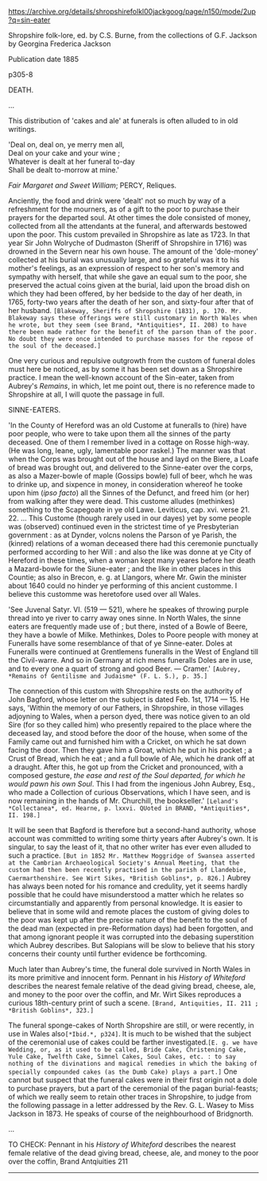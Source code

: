 https://archive.org/details/shropshirefolkl00jackgoog/page/n150/mode/2up?q=sin-eater

Shropshire folk-lore, ed. by C.S. Burne, from the collections of G.F. Jackson
by Georgina Frederica Jackson

Publication date 1885

p305-8

DEATH.

...

This distribution of 'cakes and ale' at funerals is often alluded to in old writings.

'Deal on, deal on, ye merry men all,  
Deal on your cake and your wine ;  
Whatever is dealt at her funeral to-day  
Shall be dealt to-morrow at mine.'

*Fair Margaret and Sweet William*; PERCY, Reliques.

Anciently, the food and drink were 'dealt' not so much by way of a refreshment for the mourners, as of a gift to the poor to purchase their prayers for the departed soul. At other times the dole consisted of money, collected from all the attendants at the funeral, and afterwards bestowed upon the poor. This custom prevailed in Shropshire as late as 1723. In that year Sir John Wolryche of Dudmaston (Sheriff of Shropshire in 1716) was drowned in the Severn near his own house. The amount of the 'dole-money' collected at his burial was unusually large, and so grateful was it to his mother's feelings, as an expression of respect to her son's memory and sympathy with herself, that while she gave an equal sum to the poor, she preserved the actual coins given at the burial, laid upon the broad dish on which they had been offered, by her bedside to the day of her death, in 1765, forty-two years after the death of her son, and sixty-four after that of her husband. `[Blakeway, Sheriffs of Shropshire (1831), p. 170. Mr. Blakeway says these offerings were still customary in North Wales when he wrote, but they seem (see Brand, *Antiquities*, II. 208) to have there been made rather for the benefit of the parson than of the poor. No doubt they were once intended to purchase masses for the repose of the soul of the deceased.]`

One very curious and repulsive outgrowth from the custom of funeral doles must here be noticed, as by some it has been set down as a Shropshire practice. I mean the well-known account of the Sin-eater, taken from Aubrey's *Remains*, in which, let me point out, there is no reference made to Shropshire at all, I will quote the passage in full.

SINNE-EATERS.

'In the County of Hereford was an old Custome at funeralls to (hire) have poor people, who were to take upon them all the sinnes of the party deceased. One of them I remember lived in a cottage on Rosse high-way. (He was long, leane, ugly, lamentable poor raskel.) The manner was that when the Corps was brought out of the house and layd on the Biere, a Loafe of bread was brought out, and delivered to the Sinne-eater over the corps, as also a Mazer-bowle of maple (Gossips bowle) full of beer, whch he was to drinke up, and sixpence in money, in consideration whereof he tooke upon him (*ipso facto*) all the Sinnes of the Defunct, and freed him (or her) from walking after they were dead. This custome alludes (methinkes) something to the Scapegoate in ye old Lawe.  Leviticus, cap. xvi. verse 21. 22. ... This Custome (though rarely used in our dayes) yet by some people was (observed) continued even in the strictest time of ye Presbyterian government : as at Dynder, volcns nolens the Parson of ye Parish, the (kinred) relations of a woman deceased there had this ceremonie punctually performed according to her Will : and also the like was donne at ye City of Hereford in these times, when a woman kept many yeares before her death a Mazard-bowle for the Siune-eater ; and the like in other places in this Countie; as also in Brecon, e. g. at Llangors, where Mr. Gwin the minister about 1640 could no hinder ye performing of this ancient customme. I believe this customme was heretofore used over all Wales.

'See Juvenal Satyr. VI. (519 — 521), where he speakes of throwing purple thread into ye river to carry away ones sinne. In North Wales, the sinne eaters are frequently made use of ; but there, insted of a Bowle of Beere, they have a bowle of Milke. Methinkes, Doles to Poore people with money at Funeralls have some resemblance of that of ye Sinne-eater. Doles at Funeralls were continued at Grentlemens funeralls in the West of England till the Civil-warre. And so in Germany at rich mens funeralls Doles are in use, and to every one a quart of strong and good Beer. — Cramer.' `[Aubrey, *Remains of Gentilisme and Judaisme* (F. L. S.), p. 35.]`

The connection of this custom with Shropshire rests on the authority of John Bagford, whose letter on the subject is dated Feb. 1st, 1714 — 15. He says, 'Within the memory of our Fathers, in Shropshire, in those villages adjoyning to Wales, when a person dyed, there was notice given to an old Sire (for so they called him) who presently repaired to the place where the deceased lay, and stood before the door of the house, when some of the Family came out and furnished him with a Cricket, on which he sat down facing the door. Then they gave him a Groat, which he put in his pocket ; a Crust of Bread, which he eat ; and a full bowle of Ale, which he drank off at a draught. After this, he got up from the Cricket and pronounced, with a composed gesture, *the ease and rest of the Soul departed, for which he would pawn his own Soul*. This I had from the ingenious John Aubrey, Esq., who made a Collection of curious Observations, which I have seen, and is now remaining in the hands of Mr. Churchill, the bookseller.' `[Leland's *Collectanea*, ed. Hearne, p. lxxvi. QUoted in BRAND, *Antiquities*, II. 198.]`

It will be seen that Bagford is therefore but a second-hand authority, whose account was committed to writing some thirty years after Aubrey's own. It is singular, to say the least of it, that no other writer has ever even alluded to such a practice. `[But in 1852 Mr. Matthew Moggridge of Swansea asserted at the Cambrian Archaeological Society's Annual Meeting, that the custom had then been recently practised in the parish of Llandebie, Caermarthenshire. See Wirt Sikes, *British Goblins*, p. 826.]` Aubrey has always been noted for his romance and credulity, yet it seems hardly possible that he could have misunderstood a matter which he relates so circumstantially and apparently from personal knowledge. It is easier to believe that in some wild and remote places the custom of giving doles to the poor was kept up after the precise nature of the benefit to the soul of the dead man (expected in pre-Reformation days) had been forgotten, and that among ignorant people it was corrupted into the debasing superstition which Aubrey describes. But Salopians will be slow to believe that his story concerns their county until further evidence be forthcoming.

Much later than Aubrey's time, the funeral dole survived in North Wales in its more primitive and innocent form. Pennant in his *History of Whiteford* describes the nearest female relative of the dead giving bread, cheese, ale, and money to the poor over the coffin, and Mr. Wirt Sikes reproduces a curious 18th-century print of such a scene. `[Brand, Antiquities, II. 211 ; *British Goblins*, 323.]`

The funeral sponge-cakes of North Shropshire are still, or were recently, in use in Wales also`[*Ibid.*, p324]`. It is much to be wished that the subject of the ceremonial use of cakes could be farther investigated.`[E. g. we have Wedding, or, as it used to be called, Bride Cake, Christening Cake, Yule Cake, Twelfth Cake, Simnel Cakes, Soul Cakes, etc. : to say nothing of the divinations and magical remedies in which the baking of specially compounded cakes (as the Dumb Cake) plays a part.]` One cannot but suspect that the funeral cakes were in their first origin not a dole to purchase prayers, but a part of the ceremonial of the pagan burial-feasts; of which we really seem to retain other traces in Shropshire, to judge from the following passage in a letter addressed by the Rev. G. L. Wasey to Miss Jackson in 1873. He speaks of course of the neighbourhood of Bridgnorth.

...

TO CHECK: Pennant in his *History of Whiteford* describes the nearest female relative of the dead giving bread, cheese, ale, and money to the poor over the coffin, Brand Antqiuities 211

---
